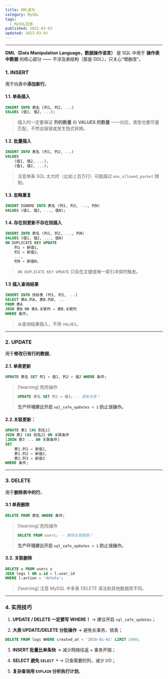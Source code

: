 ```yaml
---
title: DML语句
category: MySQL
tags:
  - MySQL应用
published: 2022-03-03
updated: 2023-03-03
---
```

---

**DML（Data Manipulation Language，数据操作语言）** 是 SQL 中用于 **操作表中数据** 的核心部分 —— 不涉及表结构（那是 DDL），只关心“增删改”。

### 1. INSERT

用于向表中**添加新行**。

#### 1.1. 单条插入

```sql
INSERT INTO 表名 (列1, 列2, ...) 
VALUES (值1, 值2, ...);
```

> 插入时一定要保证 **列的数量** 和 **VALUES 的数量** 一一对应。类型也要尽量匹配，不然会报错或发生隐式转换。

#### 1.2. 批量插入

```sql
INSERT INTO 表名 (列1, 列2, ...) 
VALUES 
	(值1, 值2, ...),
	(值1, 值2, ...);
```

> 注意单条 SQL 太大时（比如上百万行）可能超过 `max_allowed_packet` 限制。

#### 1.3. 忽略重复

```sql
INSERT IGNORE INTO 表名 (列1, 列2, ..., 列N)
VALUES (值1, 值2, ..., 值N);
```

#### 1.4. 存在则更新不存在则插入

```sql
INSERT INTO 表名 (列1, 列2, ..., 列N)
VALUES (值1, 值2, ..., 值N)
ON DUPLICATE KEY UPDATE
    列1 = 新值1,
    列2 = 新值2,
    ...,
    列N = 新值N;
```

> `ON DUPLICATE KEY UPDATE` 只会在主键或唯一索引冲突时触发。

#### 1.5 插入查询结果

```sql
INSERT INTO 目标表 (列1, 列2, ...)
SELECT 表A.列A, 表B.列B, ...
FROM 表A
JOIN 表B ON 表A.关联列 = 表B.关联列
WHERE 条件;
```

> 从查询结果插入，不用 `VALUES`。

---

### 2. UPDATE

用于**修改已有行的数据**。

#### 2.1. 单表更新

```sql
UPDATE 表名 SET 列1 = 值1, 列2 = 值2 WHERE 条件;
```

> [!warning] 危险操作
> ```sql
>UPDATE 表名 SET 列1 = 值1; -- 更新全表！
> ```
> **生产环境建议开启 `sql_safe_updates = 1` 防止误操作。**

#### 2.2.关联更新：

```sql
UPDATE 表1 [AS 别名1]
JOIN 表2 [AS 别名2] ON 关联条件
[JOIN 表3 ... ON 关联条件]
SET 
    表1.列1 = 新值1,
    表1.列2 = 新值2,
    表2.列3 = 新值3
WHERE 条件;
```

---

### 3. DELETE

用于**删除表中的行**。

#### 3.1 单表删除

```sql
DELETE FROM 表名 WHERE 条件;
```

> [!warning] 危险操作
> ```sql
>DELETE FROM users; -- 删除全表数据！
> ```
> **生产环境建议开启 `sql_safe_updates = 1` 防止误操作。**

#### 3.2. 关联删除

```sql
DELETE u FROM users u
JOIN logs l ON u.id = l.user_id
WHERE l.action = 'delete';
```

> [!warning] 注意
> MySQL 中多表 DELETE 语法和其他数据库不同。

---

### 4. 实用技巧

1. **UPDATE / DELETE 一定要写 WHERE！** → 建议开启 `sql_safe_updates`；

2. **大表 UPDATE/DELETE 分批操作** → 避免长事务、锁表；

```sql
DELETE FROM logs WHERE created_at < '2020-01-01' LIMIT 1000;
```

3. **INSERT 批量比单条快** → 减少网络往返 + 事务开销；

4. **SELECT 避免 `SELECT *`** → 只查需要的列，减少 I/O；

5. **复杂查询用 `EXPLAIN` 分析执行计划**。